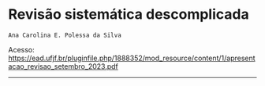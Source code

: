 # Revisão sistemática descomplicada

`Ana Carolina E. Polessa da Silva`

Acesso: <https://ead.ufjf.br/pluginfile.php/1888352/mod_resource/content/1/apresentacao_revisao_setembro_2023.pdf>

---
